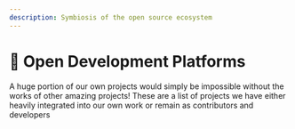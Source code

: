 ```yaml
---
description: Symbiosis of the open source ecosystem
---
```


# 📑 Open Development Platforms

A huge portion of our own projects would simply be impossible without the works of other amazing projects! These are a list of projects we have either heavily integrated into our own work or remain as contributors and developers
